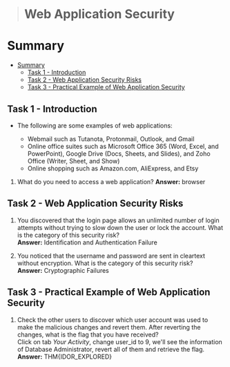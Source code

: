 > # Web Application Security

# Summary
<!-- TOC -->

- [Summary](#summary)
    - [Task 1 - Introduction](#task-1---introduction)
    - [Task 2 - Web Application Security Risks](#task-2---web-application-security-risks)
    - [Task 3 - Practical Example of Web Application Security](#task-3---practical-example-of-web-application-security)

<!-- /TOC -->

## Task 1 - Introduction
* The following are some examples of web applications:

    * Webmail such as Tutanota, Protonmail, Outlook, and Gmail
    * Online office suites such as Microsoft Office 365 (Word, Excel, and PowerPoint), Google Drive (Docs, Sheets, and Slides), and Zoho Office (Writer, Sheet, and Show)
    * Online shopping such as Amazon.com, AliExpress, and Etsy
1. What do you need to access a web application?
    **Answer:** browser

## Task 2 - Web Application Security Risks
1. You discovered that the login page allows an unlimited number of login attempts without trying to slow down the user or lock the account. What is the category of this security risk?<br>
    **Answer:** Identification and Authentication Failure
    
1. You noticed that the username and password are sent in cleartext without encryption. What is the category of this security risk?<br>
    **Answer:** Cryptographic Failures

## Task 3 - Practical Example of Web Application Security
1. Check the other users to discover which user account was used to make the malicious changes and revert them. After reverting the changes, what is the flag that you have received?<br>
    Click on tab *Your Activity*, change user_id to 9, we'll see the information of Database Administrator, revert all of them and retrieve the flag.<br>
    **Answer:** THM{IDOR_EXPLORED}
